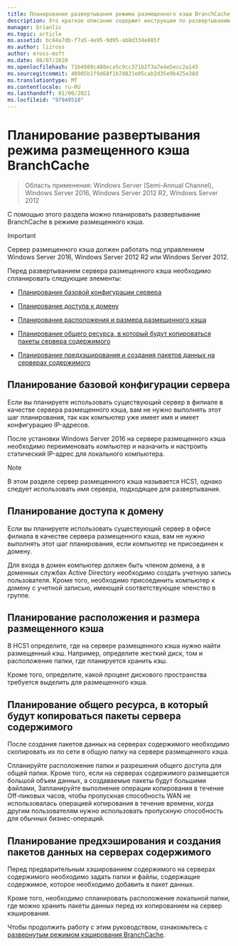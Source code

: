 ```yaml
---
title: Планирование развертывания режима размещенного кэша BranchCache
description: Это краткое описание содержит инструкции по развертыванию BranchCache в режиме размещенного кэша на компьютерах под управлением Windows Server 2016 и Windows 10.
manager: brianlic
ms.topic: article
ms.assetid: bc44a7db-f7a5-4e95-9d95-ab8d334e885f
ms.author: lizross
author: eross-msft
ms.date: 08/07/2020
ms.openlocfilehash: 71b4988c488eca5c9cc371b2f3a7e4e5ecc2a145
ms.sourcegitcommit: 40905b1f9d68f1b7d821e05cab2d35e9b425e38d
ms.translationtype: MT
ms.contentlocale: ru-RU
ms.lasthandoff: 01/06/2021
ms.locfileid: "97949510"
---
```

# <a name="branchcache-hosted-cache-mode-deployment-planning"></a>Планирование развертывания режима размещенного кэша BranchCache

>Область применения: Windows Server (Semi-Annual Channel), Windows Server 2016, Windows Server 2012 R2, Windows Server 2012

С помощью этого раздела можно планировать развертывание BranchCache в режиме размещенного кэша.

>[!IMPORTANT]
>Сервер размещенного кэша должен работать под управлением Windows Server 2016, Windows Server 2012 R2 или Windows Server 2012.

Перед развертыванием сервера размещенного кэша необходимо спланировать следующие элементы:

- [Планирование базовой конфигурации сервера](#bkmk_basic)

- [Планирование доступа к домену](#bkmk_domain)

- [Планирование расположения и размера размещенного кэша](#bkmk_cachelocation)

- [Планирование общего ресурса, в который будут копироваться пакеты сервера содержимого](#bkmk_package)

- [Планирование предхэширования и создания пакетов данных на серверах содержимого](#bkmk_prehash)

## <a name="plan-basic-server-configuration"></a><a name="bkmk_basic"></a>Планирование базовой конфигурации сервера

Если вы планируете использовать существующий сервер в филиале в качестве сервера размещенного кэша, вам не нужно выполнять этот шаг планирования, так как компьютер уже имеет имя и имеет конфигурацию IP-адресов.

После установки Windows Server 2016 на сервере размещенного кэша необходимо переименовать компьютер и назначить и настроить статический IP-адрес для локального компьютера.

>[!NOTE]
>В этом разделе сервер размещенного кэша называется HCS1, однако следует использовать имя сервера, подходящее для развертывания.

## <a name="plan-domain-access"></a><a name="bkmk_domain"></a>Планирование доступа к домену

Если вы планируете использовать существующий сервер в офисе филиала в качестве сервера размещенного кэша, вам не нужно выполнять этот шаг планирования, если компьютер не присоединен к домену.

Для входа в домен компьютер должен быть членом домена, а в доменных службах Active Directory необходимо создать учетную запись пользователя. Кроме того, необходимо присоединить компьютер к домену с учетной записью, имеющей соответствующее членство в группе.

## <a name="plan-the-location-and-size-of-the-hosted-cache"></a><a name="bkmk_cachelocation"></a>Планирование расположения и размера размещенного кэша

В HCS1 определите, где на сервере размещенного кэша нужно найти размещенный кэш. Например, определите жесткий диск, том и расположение папки, где планируется хранить кэш.

Кроме того, определите, какой процент дискового пространства требуется выделить для размещенного кэша.

## <a name="plan-the-share-to-which-the-content-server-packages-are-to-be-copied"></a><a name="bkmk_package"></a>Планирование общего ресурса, в который будут копироваться пакеты сервера содержимого

После создания пакетов данных на серверах содержимого необходимо скопировать их по сети в общую папку на сервере размещенного кэша.

Спланируйте расположение папки и разрешения общего доступа для общей папки. Кроме того, если на серверах содержимого размещается большой объем данных, а создаваемые пакеты будут большими файлами, Запланируйте выполнение операции копирования в течение Off-пиковых часов, чтобы пропускная способность WAN не использовалась операцией копирования в течение времени, когда другим пользователям нужно использовать пропускную способность для обычных бизнес-операций.

## <a name="plan-prehashing-and-data-package-creation-on-content-servers"></a><a name="bkmk_prehash"></a>Планирование предхэширования и создания пакетов данных на серверах содержимого

Перед предварительным хэшированием содержимого на серверах содержимого необходимо задать папки и файлы, содержащие содержимое, которое необходимо добавить в пакет данных.

Кроме того, необходимо спланировать расположение локальной папки, где можно хранить пакеты данных перед их копированием на сервер кэширования.

Чтобы продолжить работу с этим руководством, ознакомьтесь с [развернутым режимом кэширования BranchCache](4-Bc-Hcm-Deployment.md).
